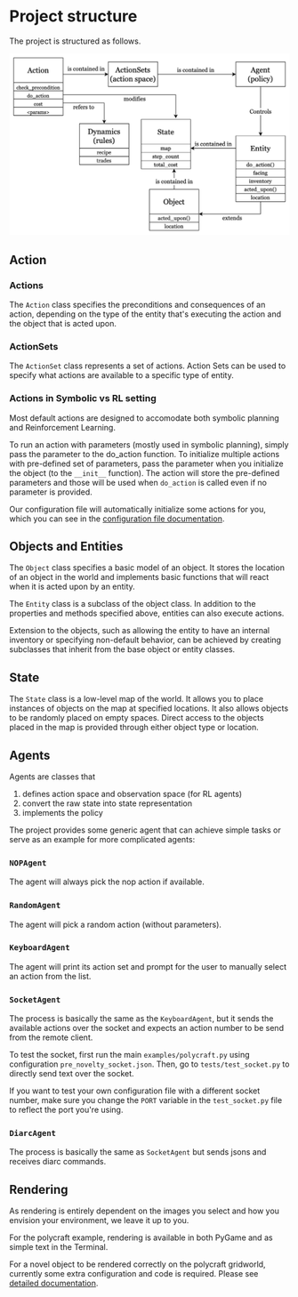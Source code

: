# Project structure

The project is structured as follows.

![Project Structure](NG2_structure.png)

## Action
### Actions
The `Action` class specifies the preconditions and consequences of an 
action, depending on the type of the entity that's executing the action
and the object that is acted upon.

### ActionSets
The `ActionSet` class represents a set of actions. Action Sets can be used to 
specify what actions are available to a specific type of entity.

### Actions in Symbolic vs RL setting
Most default actions are designed to accomodate both symbolic planning
and Reinforcement Learning. 

To run an action with parameters (mostly used in symbolic planning), 
simply pass the parameter to the do_action function.
To initialize multiple actions with pre-defined set of parameters,
pass the parameter when you initialize the object 
(to the `__init__` function). The action will store the
pre-defined parameters and those will be used when `do_action` is called
even if no parameter is provided.

Our configuration file will automatically initialize some actions for you,
which you can see in the [configuration file documentation](docs/config_file.md).



## Objects and Entities
The `Object` class specifies a basic model of an object.
It stores the location of an object in the world and implements basic functions that will react when it is acted upon by an entity.

The `Entity` class is a subclass of the object class. 
In addition to the properties and methods specified above, entities can also execute actions.

Extension to the objects, such as allowing the entity to have an internal inventory or specifying non-default behavior, can be achieved by creating subclasses that inherit from the base object or entity classes.


## State
The `State` class is a low-level map of the world. It allows you 
to place instances of objects on the map at specified locations. It also
allows objects to be randomly placed on empty 
spaces. Direct access to the objects placed in the map is provided through either object type or 
location.

## Agents
Agents are classes that 
1. defines action space and observation space (for RL agents)
2. convert the raw state into state representation
3. implements the policy

The project provides some generic agent that can achieve simple
tasks or serve as an example for more complicated agents:

### `NOPAgent`
The agent will always pick the nop action if available.

### `RandomAgent`
The agent will pick a random action (without parameters).

### `KeyboardAgent`
The agent will print its action set and prompt for the user to 
manually select an action from the list.

### `SocketAgent`
The process is basically the same as the `KeyboardAgent`, but it sends
the available actions over the socket and expects an action number to 
be send from the remote client.

To test the socket, first run the main `examples/polycraft.py` using
configuration `pre_novelty_socket.json`.
Then, go to `tests/test_socket.py` to directly send text over the socket.

If you want to test your own configuration file with a different socket
number,
make sure you change the `PORT` variable in the `test_socket.py` file to reflect
the port you're using.

### `DiarcAgent`
The process is basically the same as `SocketAgent` but sends jsons and 
receives diarc commands.

## Rendering
As rendering is entirely dependent on the images you select and how you envision your environment, we leave it up to you. 

For the polycraft example, rendering is available in both PyGame and as simple text in the Terminal.

For a novel object to be rendered correctly on the polycraft gridworld,
currently some extra configuration and code is required. Please see 
[detailed documentation](docs/rendering.md).
